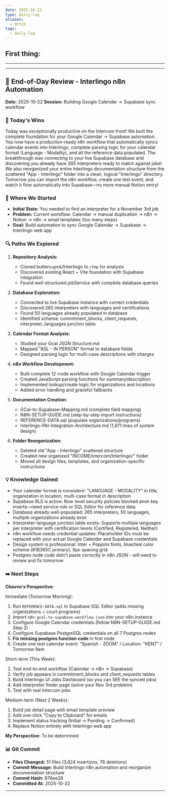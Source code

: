 ```yaml
---
date: 2025-10-22
type: daily-log
aliases:
  - Oct22
tags:
  - daily-log
---
```


## First thing:
---

---

## 🌅 End-of-Day Review - Interlingo n8n Automation

**Date:** 2025-10-22
**Session:** Building Google Calendar → Supabase sync workflow

### 🎉 Today's Wins

Today was exceptionally productive on the Intercom front! We built the complete foundation for your Google Calendar → Supabase automation. You now have a production-ready n8n workflow that automatically syncs calendar events into Interlingo, complete parsing logic for your calendar format (Language - Modality), and all the reference data populated. The breakthrough was connecting to your live Supabase database and discovering you already have 265 interpreters ready to match against jobs! We also reorganized your entire Interlingo documentation structure from the scattered "App - Interlingo" folder into a clean, logical "Interlingo" directory. Tomorrow you can import the n8n workflow, create one test event, and watch it flow automatically into Supabase—no more manual Notion entry!

### 📍 Where We Started

- **Initial State:** You needed to find an interpreter for a November 3rd job
- **Problem:** Current workflow: Calendar → manual duplication → n8n → Notion → n8n → email templates (too many steps)
- **Goal:** Build automation to sync Google Calendar → Supabase → Interlingo web app

### 🔍 Paths We Explored

1. **Repository Analysis:**
   - Cloned buttercupck/Interlingo to `/tmp` for analysis
   - Discovered existing React + Vite foundation with Supabase integration
   - Found well-structured jobService with complete database queries

2. **Database Exploration:**
   - Connected to live Supabase instance with correct credentials
   - Discovered 265 interpreters with languages and certifications
   - Found 50 languages already populated in database
   - Identified schema: commitment_blocks, client_requests, interpreter_languages junction table

3. **Calendar Format Analysis:**
   - Studied your Gcal JSON Structure.md
   - Mapped "ASL - IN PERSON" format to database fields
   - Designed parsing logic for multi-case descriptions with charges

4. **n8n Workflow Development:**
   - Built complete 12-node workflow with Google Calendar trigger
   - Created JavaScript parsing functions for summary/description
   - Implemented lookup/create logic for organizations and locations
   - Added error handling and graceful fallbacks

5. **Documentation Creation:**
   - GCal-to-Supabase-Mapping.md (complete field mapping)
   - N8N-SETUP-GUIDE.md (step-by-step import instructions)
   - REFERENCE-DATA.sql (populate organizations/programs)
   - Interlingo-PAI-Integration-Architecture.md (1,971 lines of system design)

6. **Folder Reorganization:**
   - Deleted old "App - Interlingo" scattered structure
   - Created new organized "INCOME/intercom/Interlingo/" folder
   - Moved all design files, templates, and organization-specific instructions

### 💡 Knowledge Gained

- Your calendar format is consistent: "LANGUAGE - MODALITY" in title, organization in location, multi-case format in description
- Supabase RLS is active: Row-level security policies blocked anon key inserts—need service role or SQL Editor for reference data
- Database already well-populated: 265 interpreters, 50 languages, multiple organizations already exist
- Interpreter-language junction table exists: Supports multiple languages per interpreter with certification levels (Certified, Registered, Neither)
- n8n workflow needs credential updates: Placeholder IDs must be replaced with your actual Google Calendar and Supabase credentials
- Design system is professional: Inter + Poppins fonts, blue/teal color scheme (#1B365C primary), 8px spacing grid
- Postgres node code didn't paste correctly in n8n JSON - will need to review and fix tomorrow

### ➡️ Next Steps

**Chavvo's Perspective:**

Immediate (Tomorrow Morning):
1. Run `REFERENCE-DATA.sql` in Supabase SQL Editor (adds missing organizations + court programs)
2. Import `n8n-gcal-to-supabase-workflow.json` into your n8n instance
3. Configure Google Calendar credentials (follow N8N-SETUP-GUIDE.md Step 2)
4. Configure Supabase PostgreSQL credentials on all 7 Postgres nodes
5. **Fix missing postgres function code** in first node
6. Create one test calendar event: "Spanish - ZOOM" / Location: "KENT" / Tomorrow 9am

Short-term (This Week):
1. Test end-to-end workflow (Calendar → n8n → Supabase)
2. Verify job appears in commitment_blocks and client_requests tables
3. Build Interlingo UI Jobs Dashboard (so you can SEE the synced jobs)
4. Add interpreter finder page (solve your Nov 3rd problem)
5. Test with real Intercom jobs

Medium-term (Next 2 Weeks):
1. Build job detail page with email template preview
2. Add one-click "Copy to Clipboard" for emails
3. Implement status tracking (Initial → Pending → Confirmed)
4. Replace Notion entirely with Interlingo web app

**My Perspective:**
To be determined

### 📊 Git Commit

- **Files Changed:** 51 files (3,824 insertions, 78 deletions)
- **Commit Message:** Build Interlingo n8n automation and reorganize documentation structure
- **Commit Hash:** 876ee28
- **Committed At:** 2025-10-22

---
